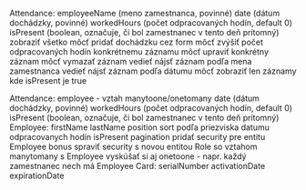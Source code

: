 Attendance:
employeeName (meno zamestnanca, povinné)
date (dátum dochádzky, povinné)
workedHours (počet odpracovaných hodín, default 0)
isPresent (boolean, označuje, či bol zamestnanec v tento deň prítomný)
zobraziť všetko
môcť pridať dochádzku cez form
môcť zvýšiť počet odpracovaných hodín konkrétnemu záznamu
môcť upraviť konkrétny záznam
môcť vymazať záznam
vedieť nájsť záznam podľa mena zamestnanca
vedieť nájsť záznam podľa dátumu
môcť zobraziť len záznamy kde isPresent je true


Attendance:
employee - vztah manytoone/onetomany
date (dátum dochádzky, povinné)
workedHours (počet odpracovaných hodín, default 0)
isPresent (boolean, označuje, či bol zamestnanec v tento deň prítomný)
Employee:
firstName
lastName
position
sort podľa
priezviska
datumu
odpracovanych hodín
isPresent
pagination
pridať security pre entitu Employee
bonus spraviť security s novou entitou Role so vztahom manytomany s Employee
vyskúšať si aj onetoone - napr. každý zamestnanec nech má
Employee Card:
serialNumber
activationDate
expirationDate


